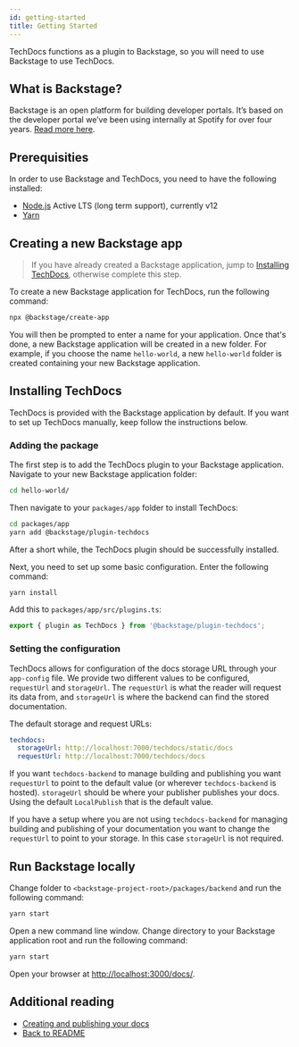 ```yaml
---
id: getting-started
title: Getting Started
---
```


TechDocs functions as a plugin to Backstage, so you will need to use Backstage
to use TechDocs.

## What is Backstage?

Backstage is an open platform for building developer portals. It’s based on the
developer portal we’ve been using internally at Spotify for over four years.
[Read more here](https://github.com/spotify/backstage).

## Prerequisities

In order to use Backstage and TechDocs, you need to have the following
installed:

- [Node.js](https://nodejs.org) Active LTS (long term support), currently v12
- [Yarn](https://yarnpkg.com/getting-started/install)

## Creating a new Backstage app

> If you have already created a Backstage application, jump to
> [Installing TechDocs](#installing-techdocs), otherwise complete this step.

To create a new Backstage application for TechDocs, run the following command:

```bash
npx @backstage/create-app
```

You will then be prompted to enter a name for your application. Once that's
done, a new Backstage application will be created in a new folder. For example,
if you choose the name `hello-world`, a new `hello-world` folder is created
containing your new Backstage application.

## Installing TechDocs

TechDocs is provided with the Backstage application by default. If you want to
set up TechDocs manually, keep follow the instructions below.

### Adding the package

The first step is to add the TechDocs plugin to your Backstage application.
Navigate to your new Backstage application folder:

```bash
cd hello-world/
```

Then navigate to your `packages/app` folder to install TechDocs:

```bash
cd packages/app
yarn add @backstage/plugin-techdocs
```

After a short while, the TechDocs plugin should be successfully installed.

Next, you need to set up some basic configuration. Enter the following command:

```bash
yarn install
```

Add this to `packages/app/src/plugins.ts`:

```typescript
export { plugin as TechDocs } from '@backstage/plugin-techdocs';
```

### Setting the configuration

TechDocs allows for configuration of the docs storage URL through your
`app-config` file. We provide two different values to be configured,
`requestUrl` and `storageUrl`. The `requestUrl` is what the reader will request
its data from, and `storageUrl` is where the backend can find the stored
documentation.

The default storage and request URLs:

```yaml
techdocs:
  storageUrl: http://localhost:7000/techdocs/static/docs
  requestUrl: http://localhost:7000/techdocs/docs
```

If you want `techdocs-backend` to manage building and publishing you want
`requestUrl` to point to the default value (or wherever `techdocs-backend` is
hosted). `storageUrl` should be where your publisher publishes your docs. Using
the default `LocalPublish` that is the default value.

If you have a setup where you are not using `techdocs-backend` for managing
building and publishing of your documentation you want to change the
`requestUrl` to point to your storage. In this case `storageUrl` is not
required.

## Run Backstage locally

Change folder to `<backstage-project-root>/packages/backend` and run the
following command:

```bash
yarn start
```

Open a new command line window. Change directory to your Backstage application
root and run the following command:

```bash
yarn start
```

Open your browser at [http://localhost:3000/docs/](http://localhost:3000/docs/).

## Additional reading

- [Creating and publishing your docs](creating-and-publishing.md)
- [Back to README](README.md)
